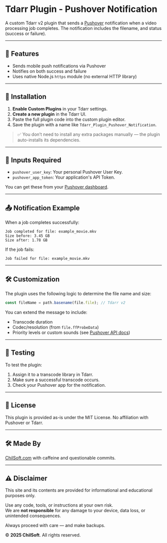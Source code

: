 # Tdarr Plugin - Pushover Notification

A custom Tdarr v2 plugin that sends a [Pushover](https://pushover.net/) notification when a video processing job completes. The notification includes the filename, and status (success or failure).

___

## 🔧 Features

- Sends mobile push notifications via Pushover
- Notifies on both success and failure
- Uses native Node.js `https` module (no external HTTP library)

___

## 🚀 Installation

1. **Enable Custom Plugins** in your Tdarr settings.
2. **Create a new plugin** in the Tdarr UI.
3. Paste the full plugin code into the custom plugin editor.
4. Save the plugin with a name like `Tdarr_Plugin_Pushover_Notification`.

> ✅ You don’t need to install any extra packages manually — the plugin auto-installs its dependencies.

___

## 🔐 Inputs Required

- `pushover_user_key`: Your personal Pushover User Key.
- `pushover_app_token`: Your application's API Token.

You can get these from your [Pushover dashboard](https://pushover.net/).

___

## 📤 Notification Example

When a job completes successfully:

```
Job completed for file: example_movie.mkv
Size before: 3.45 GB
Size after: 1.78 GB
```

If the job fails:

```
Job failed for file: example_movie.mkv
```

___

## 🛠 Customization

The plugin uses the following logic to determine the file name and size:

```js
const fileName = path.basename(file.file); // Tdarr v2
```

You can extend the message to include:

- Transcode duration
- Codec/resolution (from `file.ffProbeData`)
- Priority levels or custom sounds (see [Pushover API docs](https://pushover.net/api))

___

## 🧪 Testing

To test the plugin:

1. Assign it to a transcode library in Tdarr.
2. Make sure a successful transcode occurs.
3. Check your Pushover app for the notification.

___

## 🧾 License

This plugin is provided as-is under the MIT License. No affiliation with Pushover or Tdarr.

___

## 🛠 Made By

[ChilSoft.com](https://chilsoft.com) with caffeine and questionable commits.

___

## ⚠️ Disclaimer

This site and its contents are provided for informational and educational purposes only.

Use any code, tools, or instructions at your own risk.  
We are **not responsible** for any damage to your device, data loss, or unintended consequences.

Always proceed with care — and make backups.

© **2025 ChilSoft**. All rights reserved.
